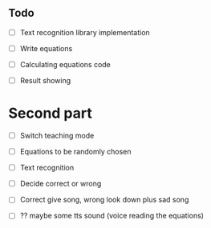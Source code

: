 ## Todo

- [ ] Text recognition library implementation

- [ ] Write equations

- [ ] Calculating equations code

- [ ] Result showing

# Second part

- [ ] Switch teaching mode

- [ ] Equations to be randomly chosen

- [ ] Text recognition

- [ ] Decide correct or wrong

- [ ] Correct give song, wrong look down plus sad song

- [ ] ?? maybe some tts sound (voice reading the equations)
